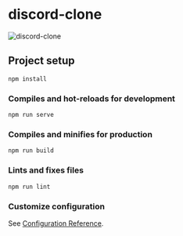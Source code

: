 # discord-clone
![discord-clone](https://qiita-user-contents.imgix.net/https%3A%2F%2Fi.gyazo.com%2F8ebe0caf8bb5e7febf436d3f5821b852.png?ixlib=rb-1.2.2&auto=format&gif-q=60&q=75&w=1400&fit=max&s=d054050b5f612b7ac3599953a65687d8)

## Project setup
```
npm install
```

### Compiles and hot-reloads for development
```
npm run serve
```

### Compiles and minifies for production
```
npm run build
```

### Lints and fixes files
```
npm run lint
```

### Customize configuration
See [Configuration Reference](https://cli.vuejs.org/config/).
